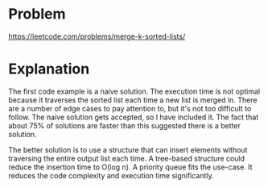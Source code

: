 # Problem

https://leetcode.com/problems/merge-k-sorted-lists/

# Explanation

The first code example is a naive solution. The execution time is not optimal because it traverses the sorted list each time a new list is merged in. There are a number of edge cases to pay attention to, but it's not too difficult to follow. The naive solution gets accepted, so I have included it. The fact that about 75% of solutions are faster than this suggested there is a better solution.

The better solution is to use a structure that can insert elements without traversing the entire output list each time. A tree-based structure could reduce the insertion time to O(log n). A priority queue fits the use-case. It reduces the code complexity and execution time significantly.

